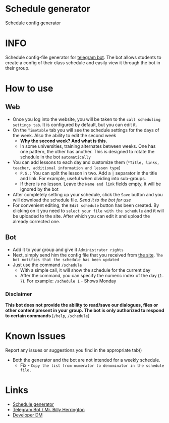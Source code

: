 # Schedule generator
Schedule config generator


# INFO
Schedule config-file generator for [telegram bot](https://t.me/billyknt113_bot).
The bot allows students to create a config of their class schedule and easily view it through the bot in their group.

# How to use
## Web
* Once you log into the website, you will be taken to the `call scheduling settings tab`. It is configured by default, but you can edit it.
* On the `Timetable` tab you will see the schedule settings for the days of the week. Also the ability to edit the second week
     - __Why the second week? And what is this.__
     - In some universities, training alternates between weeks. One has one pattern, the other has another. This is designed to rotate the schedule in the bot `automatically`
* You can add lessons to each day and customize them (`*Title, links, teacher, additional information and lesson type`)
    - `P.S.:` You can split the lesson in two. Add a `|` separator in the title and link. For example, useful when dividing into sub-groups.
    - If there is no lesson. Leave the `Name and link` fields empty, it will be ignored by the bot
* After completely setting up your schedule, click the `Save` button and you will download the schedule file. *Send it to the bot for use*
* For convenient editing, the `Edit schedule` button has been created. By clicking on it you need to `select your file with the schedule` and it will be uploaded to the site. After which you can edit it and upload the already corrected one.

## Bot
* Add it to your group and give it `Administrator rights`
* Next, simply send him the config file that you received from [the site](https://github.com/drhspfn/sgenerator). `The bot notifies that the schedule has been updated`
* Just use the command `/schedule`
   - With a simple call, it will show the schedule for the current day
   - After the command, you can specify the numeric index of the day (`1-7`). For example: `/schedule 1` - Shows Monday
  
### Disclaimer
__This bot does not provide the ability to read/save our dialogues, files or other content present in your group. The bot is only authorized to respond to certain commands__ [`/help`, `/schedule`]


# Known Issues
Report any issues or suggestions you find in the appropriate tab))

* Both the generator and the bot are not intended for a weekly schedule.
     -  Fix - `Copy the list from numerator to denominator in the schedule file.`


# Links
* [Schedule generator](https://github.com/drhspfn/sgenerator)
* [Telegram Bot / Mr. Billy Herrington](https://t.me/billyknt113_bot)
* [Developer DM](https://t.me/drhspfn)
